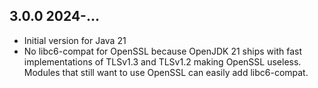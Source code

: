 ## 3.0.0 2024-...
* Initial version for Java 21
* No libc6-compat for OpenSSL because OpenJDK 21 ships with fast implementations of TLSv1.3 and TLSv1.2
  making OpenSSL useless. Modules that still want to use OpenSSL can easily add libc6-compat.
